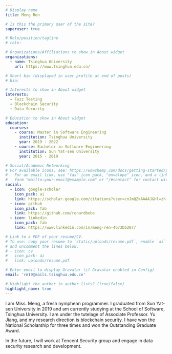 ```yaml
---
# Display name
title: Meng Ren

# Is this the primary user of the site?
superuser: true

# Role/position/tagline
# role: 

# Organizations/Affiliations to show in About widget
organizations:
  - name: Tsinghua University
    url: https://www.tsinghua.edu.cn/

# Short bio (displayed in user profile at end of posts)
# bio: 

# Interests to show in About widget
interests:
  - Fuzz Testing
  - Blockchain Security
  - Data Security

# Education to show in About widget
education:
  courses:
    - course: Master in Software Engineering
      institution: Tsinghua University
      year: 2019 - 2022
    - course: Bachelor in Software Engineering
      institution: Sun Yat-sen University
      year: 2015 - 2019

# Social/Academic Networking
# For available icons, see: https://wowchemy.com/docs/getting-started/page-builder/#icons
#   For an email link, use "fas" icon pack, "envelope" icon, and a link in the
#   form "mailto:your-email@example.com" or "/#contact" for contact widget.
social:
  - icon: google-scholar
    icon_pack: ai
    link: https://scholar.google.com/citations?user=cnJmQZkAAAAJ&hl=zh-CN
  - icon: github
    icon_pack: fab
    link: https://github.com/renardbebe
  - icon: linkedin
    icon_pack: fab
    link: https://www.linkedin.com/in/meng-ren-4b73bb207/

# Link to a PDF of your resume/CV.
# To use: copy your resume to `static/uploads/resume.pdf`, enable `ai` icons in `params.toml`,
# and uncomment the lines below.
# - icon: cv
#   icon_pack: ai
#   link: uploads/resume.pdf

# Enter email to display Gravatar (if Gravatar enabled in Config)
email: 'rm19@mails.tsinghua.edu.cn'

# Highlight the author in author lists? (true/false)
highlight_name: true
---
```


I am Miss. Meng, a fresh nymphean programmer. I graduated from Sun Yat-sen University in 2019 and am currently studying at the School of Software, Tsinghua University. I am under the tutelage of Associate Professor. Yu Jiang, and my research direction is blockchain security. I have won the National Scholarship for three times and won the Outstanding Graduate Award. 

In the future, I will work at Tencent Security group and engage in data security research and development.

<!-- {{< icon name="download" pack="fas" >}} Download my {{< staticref "uploads/demo_resume.pdf" "newtab" >}}resumé{{< /staticref >}}. -->
